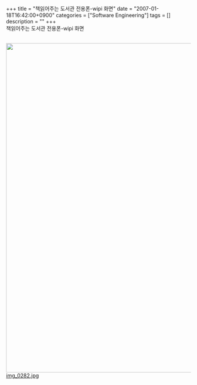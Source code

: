 +++
title = "책읽어주는 도서관 전용폰-wipi 화면"
date = "2007-01-18T16:42:00+0900"
categories = ["Software Engineering"]
tags = []
description = ""
+++
<span class="copyright_entry" style="display:block;" title="책읽어주는 도서관 전용폰-wipi 화면@@**@@http://shed.egloos.com/1492727"></span>책읽어주는 도서관 전용폰-wipi 화면
<br>
<br>
<div style="text-align:center">
 <img class="image_mid" border="0" onmouseover="this.style.cursor='pointer'" alt="" src="/attachment/1492727_1.jpg" width="600" height="899.228791774" onclick="Control.Modal.openDialog(this, event, 'http://pds5.egloos.com/pds/200701/18/82/a0003782_04012466.jpg', 778, 1166);">
</div>
<a href="http://pds5.egloos.com/pds/200701/18/82/img_0282.jpg">img_0282.jpg</a> 
<!--
       <rdf:RDF xmlns:rdf="http://www.w3.org/1999/02/22-rdf-syntax-ns#"
		    xmlns:dc="http://purl.org/dc/elements/1.1/"
		    xmlns:trackback="http://madskills.com/public/xml/rss/module/trackback/">
       <rdf:Description
	        rdf:about="http://shed.egloos.com/1492727"
	        dc:identifier="http://shed.egloos.com/1492727"
	        dc:title="책읽어주는 도서관 전용폰-wipi 화면"
	        trackback:ping="http://shed.egloos.com/tb/1492727"/>
       </rdf:RDF>
       -->

<ul></ul>
